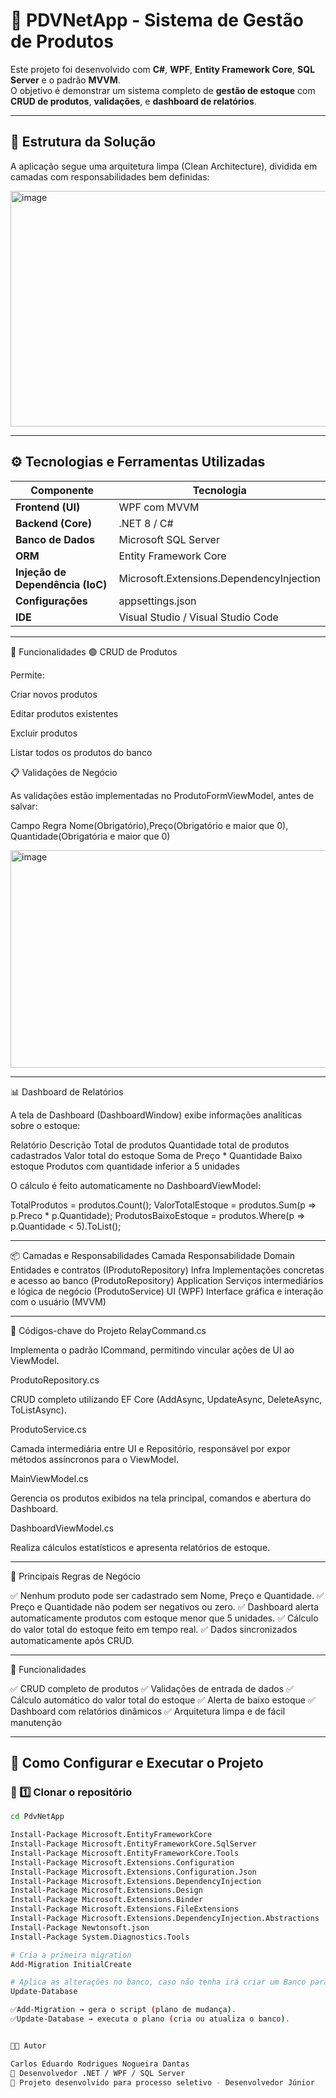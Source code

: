 # 🧠 PDVNetApp - Sistema de Gestão de Produtos

Este projeto foi desenvolvido com **C#**, **WPF**, **Entity Framework Core**, **SQL Server** e o padrão **MVVM**.  
O objetivo é demonstrar um sistema completo de **gestão de estoque** com **CRUD de produtos**, **validações**, e **dashboard de relatórios**.

---

## 🧱 Estrutura da Solução

A aplicação segue uma arquitetura limpa (Clean Architecture), dividida em camadas com responsabilidades bem definidas:


<img width="742" height="377" alt="image" src="https://github.com/user-attachments/assets/aa29d085-f60f-45b2-8822-013bac62c632" />


---

## ⚙️ Tecnologias e Ferramentas Utilizadas

| Componente | Tecnologia |
|-------------|-------------|
| **Frontend (UI)** | WPF com MVVM |
| **Backend (Core)** | .NET 8 / C# |
| **Banco de Dados** | Microsoft SQL Server |
| **ORM** | Entity Framework Core |
| **Injeção de Dependência (IoC)** | Microsoft.Extensions.DependencyInjection |
| **Configurações** | appsettings.json |
| **IDE** | Visual Studio / Visual Studio Code |

---

🧩 Funcionalidades
🟢 CRUD de Produtos

Permite:

Criar novos produtos

Editar produtos existentes

Excluir produtos

Listar todos os produtos do banco

📋 Validações de Negócio

As validações estão implementadas no ProdutoFormViewModel, antes de salvar:


Campo	Regra
Nome(Obrigatório),Preço(Obrigatório e maior que 0), Quantidade(Obrigatória e maior que 0)

<img width="523" height="348" alt="image" src="https://github.com/user-attachments/assets/0de79d6a-bcec-4964-99a8-184d7aa07457" />

---

📊 Dashboard de Relatórios

A tela de Dashboard (DashboardWindow) exibe informações analíticas sobre o estoque:

Relatório	Descrição
Total de produtos	Quantidade total de produtos cadastrados
Valor total do estoque	Soma de Preço * Quantidade
Baixo estoque	Produtos com quantidade inferior a 5 unidades

O cálculo é feito automaticamente no DashboardViewModel:

TotalProdutos = produtos.Count();
ValorTotalEstoque = produtos.Sum(p => p.Preco * p.Quantidade);
ProdutosBaixoEstoque = produtos.Where(p => p.Quantidade < 5).ToList();

---

📦 Camadas e Responsabilidades
Camada	Responsabilidade
Domain	Entidades e contratos (IProdutoRepository)
Infra	Implementações concretas e acesso ao banco (ProdutoRepository)
Application	Serviços intermediários e lógica de negócio (ProdutoService)
UI (WPF)	Interface gráfica e interação com o usuário (MVVM)

---

🧮 Códigos-chave do Projeto
RelayCommand.cs

Implementa o padrão ICommand, permitindo vincular ações de UI ao ViewModel.

ProdutoRepository.cs

CRUD completo utilizando EF Core (AddAsync, UpdateAsync, DeleteAsync, ToListAsync).

ProdutoService.cs

Camada intermediária entre UI e Repositório, responsável por expor métodos assíncronos para o ViewModel.

MainViewModel.cs

Gerencia os produtos exibidos na tela principal, comandos e abertura do Dashboard.

DashboardViewModel.cs

Realiza cálculos estatísticos e apresenta relatórios de estoque.

---

🧠 Principais Regras de Negócio

✅ Nenhum produto pode ser cadastrado sem Nome, Preço e Quantidade.
✅ Preço e Quantidade não podem ser negativos ou zero.
✅ Dashboard alerta automaticamente produtos com estoque menor que 5 unidades.
✅ Cálculo do valor total do estoque feito em tempo real.
✅ Dados sincronizados automaticamente após CRUD.

---

🧠 Funcionalidades

✅ CRUD completo de produtos
✅ Validações de entrada de dados
✅ Cálculo automático do valor total do estoque
✅ Alerta de baixo estoque
✅ Dashboard com relatórios dinâmicos
✅ Arquitetura limpa e de fácil manutenção

---

## 🚀 Como Configurar e Executar o Projeto

### 🔹 1️⃣ Clonar o repositório

```bash
cd PdvNetApp

Install-Package Microsoft.EntityFrameworkCore
Install-Package Microsoft.EntityFrameworkCore.SqlServer
Install-Package Microsoft.EntityFrameworkCore.Tools
Install-Package Microsoft.Extensions.Configuration
Install-Package Microsoft.Extensions.Configuration.Json
Install-Package Microsoft.Extensions.DependencyInjection
Install-Package Microsoft.Extensions.Design
Install-Package Microsoft.Extensions.Binder
Install-Package Microsoft.Extensions.FileExtensions
Install-Package Microsoft.Extensions.DependencyInjection.Abstractions
Install-Package Newtonsoft.json
Install-Package System.Diagnostics.Tools

# Cria a primeira migration
Add-Migration InitialCreate

# Aplica as alterações no banco, caso não tenha irá criar um Banco para ti, por meio do DbContext + Entidades.
Update-Database

✅Add-Migration → gera o script (plano de mudança).
✅Update-Database → executa o plano (cria ou atualiza o banco).


👨‍💻 Autor

Carlos Eduardo Rodrigues Nogueira Dantas
💼 Desenvolvedor .NET / WPF / SQL Server
📧 Projeto desenvolvido para processo seletivo - Desenvolvedor Júnior


